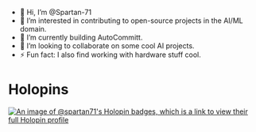 - 👋 Hi, I’m @Spartan-71
- 👀 I’m interested in contributing to open-source projects in the AI/ML domain.
- 🌱 I’m currently building AutoCommitt.
- 💞️ I’m looking to collaborate on some cool AI projects.
- ⚡ Fun fact: I also find working with hardware stuff cool.

# Holopins
[![An image of @spartan71's Holopin badges, which is a link to view their full Holopin profile](https://holopin.me/spartan71)](https://holopin.io/@spartan71)

<!---
Spartan-71/Spartan-71 is a ✨ special ✨ repository because its `README.md` (this file) appears on your GitHub profile.
You can click the Preview link to take a look at your changes.
--->
